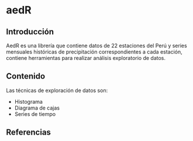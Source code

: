 # aedR

## Introducción

AedR es una librería que contiene datos de 22 estaciones del Perú y series mensuales históricas de precipitación correspondientes a cada estación, contiene herramientas para realizar análisis exploratorio de datos.

## Contenido

Las técnicas de exploración de datos son:

* Histograma
* Diagrama de cajas
* Series de tiempo

## Referencias
